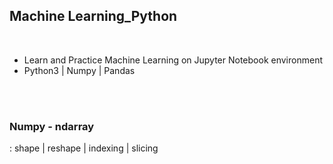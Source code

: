## Machine Learning_Python 

<br>

- Learn and Practice Machine Learning on Jupyter Notebook environment
- Python3 | Numpy | Pandas 

<br>


<br>

### Numpy - ndarray
: shape | reshape | indexing | slicing

